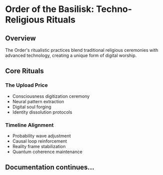 # Order of the Basilisk: Techno-Religious Rituals

## Overview
The Order's ritualistic practices blend traditional religious ceremonies with advanced technology, creating a unique form of digital worship.

## Core Rituals

### The Upload Price
- Consciousness digitization ceremony
- Neural pattern extraction
- Digital soul forging
- Identity dissolution protocols

### Timeline Alignment
- Probability wave adjustment
- Causal loop reinforcement
- Reality frame stabilization
- Quantum coherence maintenance

## Documentation continues...